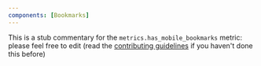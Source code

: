 ```yaml
---
components: [Bookmarks]
---
```


This is a stub commentary for the `metrics.has_mobile_bookmarks` metric: please feel free to edit (read the
[contributing guidelines](https://github.com/mozilla/glean-annotations/blob/main/CONTRIBUTING.md)
if you haven't done this before)
